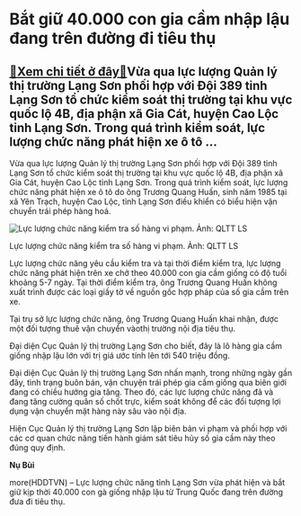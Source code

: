 Bắt giữ 40.000 con gia cầm nhập lậu đang trên đường đi tiêu thụ
===============================================================

[:gift:Xem chi tiết ở đây:gift:](https://hddtvn.com/bat-giu-40-000-con-gia-cam-nhap-lau-dang-tren-duong-di-tieu-thu/)Vừa qua lực lượng Quản lý thị trường Lạng Sơn phối hợp với Đội 389 tỉnh Lạng Sơn tổ chức kiểm soát thị trường tại khu vực quốc lộ 4B, địa phận xã Gia Cát, huyện Cao Lộc tỉnh Lạng Sơn. Trong quá trình kiểm soát, lực lượng chức năng phát hiện xe ô tô …
----------------------------------------------------------------------------------------------------------------------------------------------------------------------------------------------------------------------------------------------------------


Vừa qua lực lượng Quản lý thị trường Lạng Sơn phối hợp với Đội 389 tỉnh Lạng Sơn tổ chức kiểm soát thị trường tại khu vực quốc lộ 4B, địa phận xã Gia Cát, huyện Cao Lộc tỉnh Lạng Sơn. Trong quá trình kiểm soát, lực lượng chức năng phát hiện xe ô tô do ông Trương Quang Huấn, sinh năm 1985 tại xã Yên Trạch, huyện Cao Lộc, tỉnh Lạng Sơn điều khiển có biểu hiện vận chuyển trái phép hàng hoá.





![Lực lượng chức năng kiểm tra số hàng vi phạm. Ảnh: QLTT LS](https://hddtvn.com/wp-content/uploads/2021/01/4117_ga-16051773590782026703127-0-164-946-1678-crop-1605177363218913724510.jpg "Lực lượng chức năng kiểm tra số hàng vi phạm. Ảnh: QLTT LS")


Lực lượng chức năng kiểm tra số hàng vi phạm. Ảnh: QLTT LS



Lực lượng chức năng yêu cầu kiểm tra và tại thời điểm kiểm tra, lực lượng chức năng phát hiện trên xe chở theo 40.000 con gia cầm giống có độ tuổi khoảng 5-7 ngày. Tại thời điểm kiểm tra, ông Trương Quang Huấn không xuất trình được các loại giấy tờ về nguồn gốc hợp pháp của số gia cầm trên xe.


Tại trụ sở lực lượng chức năng, ông Trương Quang Huấn khai nhận, được một đối tượng thuê vận chuyển vàothị trường nội địa tiêu thụ.


Đại diện Cục Quản lý thị trường Lạng Sơn cho biết, đây là lô hàng gia cầm giống nhập lậu lớn với trị giá ước tính lên tới 540 triệu đồng.


Đại diện Cục Quản lý thị trường Lạng Sơn nhấn mạnh, trong những ngày gần đây, tình trạng buôn bán, vận chuyện trái phép gia cầm giống qua biên giới đang có chiều hướng gia tăng. Theo đó, các lực lượng chức năng đã và đang tăng cường quân số chốt trực, kiểm soát không để các đối tượng lợi dụng vận chuyển mặt hàng này sâu vào nội địa.


Hiện Cục Quản lý thị trường Lạng Sơn lập biên bản vi phạm và phối hợp với các cơ quan chức năng tiến hành giám sát tiêu hủy số gia cầm này theo đúng quy định.




**Nụ Bùi**



more(HDDTVN) – Lực lượng chức năng tỉnh Lạng Sơn vừa phát hiện và bắt giữ kịp thời 40.000 con gà giống nhập lậu từ Trung Quốc đang trên đường đưa đi tiêu thụ.


